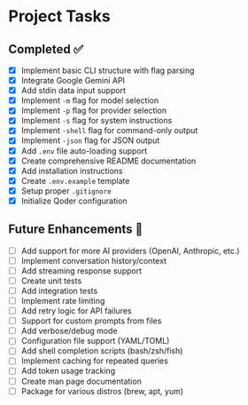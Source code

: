 # Project Tasks

## Completed ✅

- [x] Implement basic CLI structure with flag parsing
- [x] Integrate Google Gemini API
- [x] Add stdin data input support
- [x] Implement `-m` flag for model selection
- [x] Implement `-p` flag for provider selection
- [x] Implement `-s` flag for system instructions
- [x] Implement `-shell` flag for command-only output
- [x] Implement `-json` flag for JSON output
- [x] Add `.env` file auto-loading support
- [x] Create comprehensive README documentation
- [x] Add installation instructions
- [x] Create `.env.example` template
- [x] Setup proper `.gitignore`
- [x] Initialize Qoder configuration

## Future Enhancements 🚀

- [ ] Add support for more AI providers (OpenAI, Anthropic, etc.)
- [ ] Implement conversation history/context
- [ ] Add streaming response support
- [ ] Create unit tests
- [ ] Add integration tests
- [ ] Implement rate limiting
- [ ] Add retry logic for API failures
- [ ] Support for custom prompts from files
- [ ] Add verbose/debug mode
- [ ] Configuration file support (YAML/TOML)
- [ ] Add shell completion scripts (bash/zsh/fish)
- [ ] Implement caching for repeated queries
- [ ] Add token usage tracking
- [ ] Create man page documentation
- [ ] Package for various distros (brew, apt, yum)
